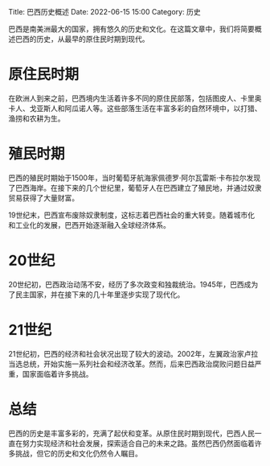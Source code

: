 Title: 巴西历史概述
Date: 2022-06-15 15:00
Category: 历史

巴西是南美洲最大的国家，拥有悠久的历史和文化。在这篇文章中，我们将简要概述巴西的历史，从最早的原住民时期到现代。

# 原住民时期

在欧洲人到来之前，巴西境内生活着许多不同的原住民部落，包括图皮人、卡里奥卡人、戈亚斯人和阿瓜诺人等。这些部落生活在丰富多彩的自然环境中，以打猎、渔捞和农耕为生。

# 殖民时期

巴西的殖民时期始于1500年，当时葡萄牙航海家佩德罗·阿尔瓦雷斯·卡布拉尔发现了巴西海岸。在接下来的几个世纪里，葡萄牙人在巴西建立了殖民地，并通过奴隶贸易获得了大量财富。

19世纪末，巴西宣布废除奴隶制度，这标志着巴西社会的重大转变。随着城市化和工业化的发展，巴西开始逐渐融入全球经济体系。

# 20世纪

20世纪初，巴西政治动荡不安，经历了多次政变和独裁统治。1945年，巴西成为了民主国家，并在接下来的几十年里逐步实现了现代化。

# 21世纪

21世纪初，巴西的经济和社会状况出现了较大的波动。2002年，左翼政治家卢拉当选总统，开始实施一系列社会和经济改革。然而，后来巴西政治腐败问题日益严重，国家面临着许多挑战。

# 总结

巴西的历史是丰富多彩的，充满了起伏和变革。从原住民时期到现代，巴西人民一直在努力实现经济和社会发展，探索适合自己的未来之路。虽然巴西仍然面临着许多挑战，但它的历史和文化仍然令人瞩目。